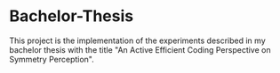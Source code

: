 # Bachelor-Thesis
This project is the implementation of the experiments described in my bachelor thesis with the title "An Active Efficient Coding Perspective on Symmetry Perception".
